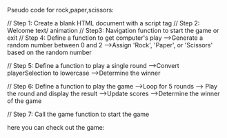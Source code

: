 Pseudo code for rock,paper,scissors:

// Step 1: Create a blank HTML document with a script tag
// Step 2: Welcome text/ animation
// Step3:  Navigation function to start the game or exit
// Step 4: Define a function to get computer's play
		—>Generate a random number between 0 and 2
		—>Assign 'Rock', 'Paper', or 'Scissors' based on the random number

// Step 5: Define a function to play a single round
		—>Convert playerSelection to lowercase
		—>Determine the winner

// Step 6: Define a function to play the game
		—>Loop for 5 rounds
		—> Play the round and display the result
		—>Update scores
		—>Determine the winner of the game

// Step 7: Call the game function to start the game

here you can check out the game:
